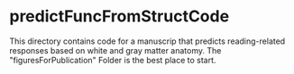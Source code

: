 # predictFuncFromStructCode

This directory contains code for a manuscrip that predicts reading-related responses based on white and gray matter anatomy. The "figuresForPublication" Folder is the best place to start.
